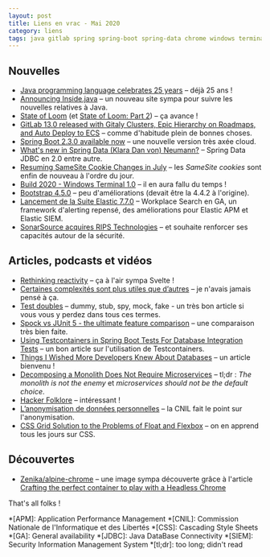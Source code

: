 ```yaml
---
layout: post
title: Liens en vrac - Mai 2020
category: liens
tags: java gitlab spring spring-boot spring-data chrome windows terminal bootstrap elastic sonar svelte tests anonymisation complexité junit spock css testcontainers folklore chromium docker monolithe microservices
---
```


## Nouvelles
* [Java programming language celebrates 25 years](https://www.infoworld.com/article/3544229/java-programming-language-celebrates-25-years.html)
  – déjà 25 ans !
* [Announcing Inside.java](https://inside.java/2020/05/20/insidejava/)
  – un nouveau site sympa pour suivre les nouvelles relatives à Java.
* [State of Loom](https://cr.openjdk.java.net/~rpressler/loom/loom/sol1_part1.html)
  (et [State of Loom: Part 2](https://cr.openjdk.java.net/~rpressler/loom/loom/sol1_part2.html))
  – ça avance !
* [GitLab 13.0 released with Gitaly Clusters, Epic Hierarchy on Roadmaps, and Auto Deploy to ECS](https://about.gitlab.com/releases/2020/05/22/gitlab-13-0-released/)
  – comme d'habitude plein de bonnes choses.
* [Spring Boot 2.3.0 available now](https://spring.io/blog/2020/05/15/spring-boot-2-3-0-available-now)
  – une nouvelle version très axée cloud.
* [What's new in Spring Data (Klara Dan von) Neumann?](https://spring.io/blog/2020/05/18/what-s-new-in-spring-data-klara-dan-von-neumann)
  – Spring Data JDBC en 2.0 entre autre.
* [Resuming SameSite Cookie Changes in July](https://blog.chromium.org/2020/05/resuming-samesite-cookie-changes-in-july.html) 
  – les _SameSite cookies_ sont enfin de nouveau à l'ordre du jour.
* [Build 2020 - Windows Terminal 1.0](https://devblogs.microsoft.com/commandline/windows-terminal-1-0/)
  – il en aura fallu du temps !
* [Bootstrap 4.5.0](https://blog.getbootstrap.com/2020/05/12/bootstrap-4-5-0/)
  – peu d'améliorations (devait être la 4.4.2 à l'origine).
* [Lancement de la Suite Elastic 7.7.0](https://www.elastic.co/fr/blog/elastic-stack-7-7-0-released)
  – Workplace Search en GA, un framework d'alerting repensé, des améliorations pour Elastic APM et
  Elastic SIEM.
* [SonarSource acquires RIPS Technologies](https://blog.sonarsource.com/sonarsource-acquires-rips-technologies)
  – et souhaite renforcer ses capacités autour de la sécurité.

## Articles, podcasts et vidéos
* [Rethinking reactivity](https://www.youtube.com/watch?v=AdNJ3fydeao)
  – ça à l'air sympa Svelte !
* [Certaines complexités sont plus utiles que d’autres](https://www.lilobase.me/certaines-complexites-sont-plus-utiles-que-dautres/)
  – je n'avais jamais pensé à ça.
* [Test doubles](https://www.arolla.fr/blog/2020/05/test-doubles/)
  – dummy, stub, spy, mock, fake - un très bon article si vous vous y perdez dans tous ces termes.
* [Spock vs JUnit 5 - the ultimate feature comparison](https://blog.solidsoft.pl/2020/04/15/spock-vs-junit-5-the-ultimate-feature-comparison/)
  – une comparaison très bien faite.
* [Using Testcontainers in Spring Boot Tests For Database Integration Tests](https://www.javacodegeeks.com/2020/05/using-testcontainers-in-spring-boot-tests-for-database-integration-tests.html)
  – un bon article sur l'utilisation de Testcontainers.
* [Things I Wished More Developers Knew About Databases](https://medium.com/@rakyll/things-i-wished-more-developers-knew-about-databases-2d0178464f78)
  – un article bienvenu !
* [Decomposing a Monolith Does Not Require Microservices](https://www.infoq.com/news/2020/05/monolith-decomposition-newman/)
  – tl;dr : _The monolith is not the enemy_ et _microservices should not be the default choice_.
* [Hacker Folklore](https://endler.dev/2020/folklore/)
  – intéressant !
* [L’anonymisation de données personnelles](https://www.cnil.fr/fr/lanonymisation-de-donnees-personnelles)
  – la CNIL fait le point sur l'anonymisation.
* [CSS Grid Solution to the Problems of Float and Flexbox](https://dzone.com/articles/css-grid-solution-to-the-problems-of-float-and-fle-1)
  – on en apprend tous les jours sur CSS.

## Découvertes
* [Zenika/alpine-chrome](https://github.com/Zenika/alpine-chrome)
  – une image sympa découverte grâce à l'article [Crafting the perfect container to play with a
    Headless Chrome](https://dev.to/jlandure/crafting-the-perfect-container-to-play-with-a-headless-chrome-ilp)

That's all folks !

*[APM]: Application Performance Management
*[CNIL]: Commission Nationale de l'Informatique et des Libertés
*[CSS]: Cascading Style Sheets
*[GA]: General availability
*[JDBC]: Java DataBase Connectivity
*[SIEM]: Security Information Management System 
*[tl;dr]: too long; didn't read
